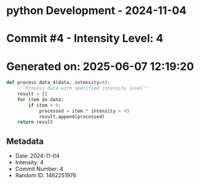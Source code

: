 ﻿# python Development - 2024-11-04
# Commit #4 - Intensity Level: 4
# Generated on: 2025-06-07 12:19:20
```python
def process_data_4(data, intensity=4):
    '''Process data with specified intensity level'''
    result = []
    for item in data:
        if item > 0:
            processed = item * intensity + 43
            result.append(processed)
    return result
```
## Metadata
- Date: 2024-11-04
- Intensity: 4
- Commit Number: 4
- Random ID: 1462251976
